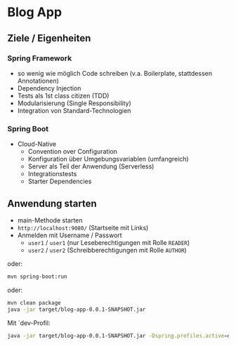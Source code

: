 # Blog App

## Ziele / Eigenheiten

### Spring Framework

- so wenig wie möglich Code schreiben (v.a. Boilerplate, stattdessen Annotationen)
- Dependency Injection
- Tests als 1st class citizen (TDD)
- Modularisierung (Single Responsibility)
- Integration von Standard-Technologien

### Spring Boot

- Cloud-Native
  - Convention over Configuration 
  - Konfiguration über Umgebungsvariablen (umfangreich)
  - Server als Teil der Anwendung (Serverless)
  - Integrationstests
  - Starter Dependencies

## Anwendung starten

- main-Methode starten
- `http://localhost:9080/` (Startseite mit Links)
- Anmelden mit Username / Passwort
  - `user1` / `user1` (nur Leseberechtigungen mit Rolle `READER`)
  - `user2` / `user2` (Schreibberechtigungen mit Rolle `AUTHOR`)

oder:

```bash
mvn spring-boot:run
```

oder:

```bash
mvn clean package
java -jar target/blog-app-0.0.1-SNAPSHOT.jar
```

Mit `dev-Profil:

```bash
java -jar target/blog-app-0.0.1-SNAPSHOT.jar -Dspring.profiles.active=dev
```
